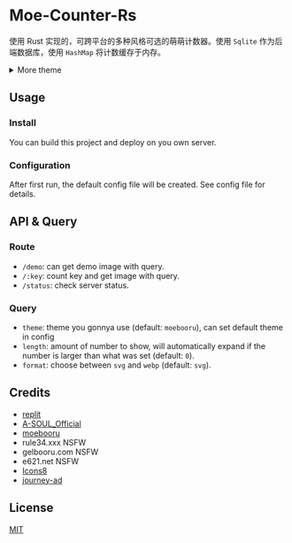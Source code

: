 # Moe-Counter-Rs

使用 Rust 实现的，可跨平台的多种风格可选的萌萌计数器。使用 `Sqlite` 作为后端数据库，使用 `HashMap` 将计数缓存于内存。

<details>
<summary>More theme</summary>

##### asoul

![asoul](https://count.yurzi.net/demo?theme=asoul&format=png)

##### moebooru

![moebooru](https://count.yurzi.net/demo?theme=moebooru&format=png)

##### rule34

![Rule34](https://count.yurzi.net/demo?theme=rule34&format=png)

##### gelbooru

![Gelbooru](https://count.yurzi.net/demo?theme=gelbooru&format=png)

##### e621

![e621](https://count.yurzi.net/demo?theme=e621&format=png)

</details>

## Usage

### Install

You can build this project and deploy on you own server.

### Configuration

After first run, the default config file will be created. See config file for details.

## API & Query

### Route

- `/demo`: can get demo image with query.
- `/:key`: count key and get image with query.
- `/status`: check server status.

### Query

- `theme`: theme you gonnya use (default: `moebooru`), can set default theme in config
- `length`: amount of number to show, will automatically expand if the number is larger than what was set (default: `0`).
- `format`: choose between `svg` and `webp` (default: `svg`).

## Credits

- [replit](https://replit.com/)
- [A-SOUL_Official](https://space.bilibili.com/703007996)
- [moebooru](https://github.com/moebooru/moebooru)
- rule34.xxx NSFW
- gelbooru.com NSFW
- e621.net NSFW
- [Icons8](https://icons8.com/icons/set/star)
- [journey-ad](https://github.com/journey-ad/)

## License

[MIT](LICENSE)
